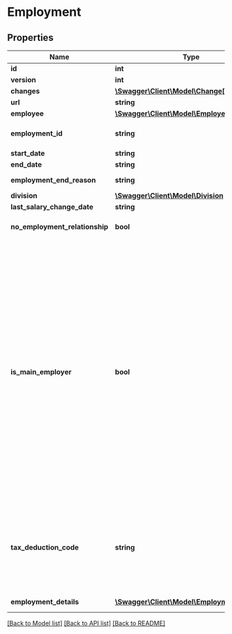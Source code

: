 # Employment

## Properties
Name | Type | Description | Notes
------------ | ------------- | ------------- | -------------
**id** | **int** |  | [optional] 
**version** | **int** |  | [optional] 
**changes** | [**\Swagger\Client\Model\Change[]**](Change.md) |  | [optional] 
**url** | **string** |  | [optional] 
**employee** | [**\Swagger\Client\Model\Employee**](Employee.md) |  | [optional] 
**employment_id** | **string** | Existing employment ID used by the current accounting system | [optional] 
**start_date** | **string** |  | 
**end_date** | **string** |  | [optional] 
**employment_end_reason** | **string** | Define the employment end reason. | [optional] 
**division** | [**\Swagger\Client\Model\Division**](Division.md) |  | [optional] 
**last_salary_change_date** | **string** |  | [optional] 
**no_employment_relationship** | **bool** | Activate pensions and other benefits with no employment relationship. | [optional] 
**is_main_employer** | **bool** | Determines if company is main employer for the employee. Default value is true.&lt;br /&gt;Some values will be default set if not sent upon creation of employment: &lt;br/&gt; If isMainEmployer is NOT sent and tax deduction code loennFraHovedarbeidsgiver is sent, isMainEmployer will be set to true. &lt;br /&gt; If isMainEmployer is NOT sent and tax deduction code loennFraBiarbeidsgiver is sent, isMainEmployer will be set to false. &lt;br /&gt; If true and deduction code is NOT sent, value of tax deduction code will be set to loennFraHovedarbeidsgiver. &lt;br /&gt; If false and deduction code is NOT sent, value of tax deduction code will be set to loennFraBiarbeidsgiver. &lt;br /&gt; For other types of Tax Deduction Codes, isMainEmployer does not influence anything. | [optional] 
**tax_deduction_code** | **string** | EMPTY - represents that a tax deduction code is not set on the employment. It is illegal to set the field to this value.  &lt;br /&gt; Default value of this field is loennFraHovedarbeidsgiver or loennFraBiarbeidsgiver depending on boolean isMainEmployer | [optional] 
**employment_details** | [**\Swagger\Client\Model\EmploymentDetails[]**](EmploymentDetails.md) | Employment types tied to the employment | [optional] 

[[Back to Model list]](../README.md#documentation-for-models) [[Back to API list]](../README.md#documentation-for-api-endpoints) [[Back to README]](../README.md)


